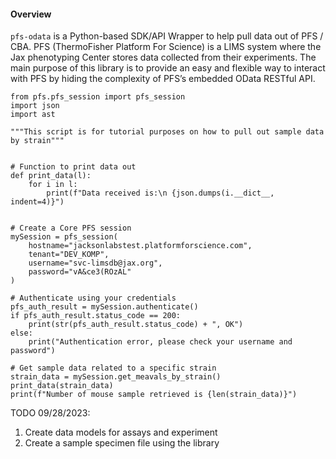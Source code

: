 #### Overview 

```pfs-odata``` is a Python-based SDK/API Wrapper to help pull data out of PFS / CBA.
PFS (ThermoFisher Platform For Science) is a LIMS system where the Jax
phenotyping Center stores data collected from their experiments. The main purpose of this library is to provide an easy and flexible way to interact with PFS by hiding the complexity of PFS’s embedded OData RESTful API. 

```commandline
from pfs.pfs_session import pfs_session
import json
import ast

"""This script is for tutorial purposes on how to pull out sample data by strain"""


# Function to print data out
def print_data(l):
    for i in l:
        print(f"Data received is:\n {json.dumps(i.__dict__, indent=4)}")


# Create a Core PFS session
mySession = pfs_session(
    hostname="jacksonlabstest.platformforscience.com",
    tenant="DEV_KOMP",
    username="svc-limsdb@jax.org",
    password="vA&ce3(ROzAL"
)

# Authenticate using your credentials
pfs_auth_result = mySession.authenticate()
if pfs_auth_result.status_code == 200:
    print(str(pfs_auth_result.status_code) + ", OK")
else:
    print("Authentication error, please check your username and password")

# Get sample data related to a specific strain
strain_data = mySession.get_meavals_by_strain()
print_data(strain_data)
print(f"Number of mouse sample retrieved is {len(strain_data)}")
```
TODO 09/28/2023: 
1. Create data models for assays and experiment
2. Create a sample specimen file using the library